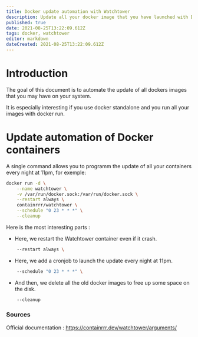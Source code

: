 ```yaml
---
title: Docker update automation with Watchtower
description: Update all your docker image that you have launched with Docker run or create.
published: true
date: 2021-08-25T13:22:09.612Z
tags: docker, watchtower
editor: markdown
dateCreated: 2021-08-25T13:22:09.612Z
---
```


# Introduction

The goal of this document is to automate the update of all dockers images that you may have on your system.

 It is especially interesting if you use docker standalone and you run all your images with docker run.

# Update automation of Docker containers

A single command allows you to programm the update of all your containers every night at 11pm, for exemple:

```bash
docker run -d \
    --name watchtower \
    -v /var/run/docker.sock:/var/run/docker.sock \
    --restart always \
    containrrr/watchtower \
    --schedule "0 23 * * *" \
    --cleanup
```

Here is the most interesting parts :

- Here, we restart the Watchtower container even if it crash.
```bash
    --restart always \
```

- Here, we add a cronjob to launch the update every night at 11pm.
```bash
    --schedule "0 23 * * *" \
```

- And then, we delete all the old docker images to free up some space on the disk.
```bash
    --cleanup
``` 
    
### Sources

Official documentation : https://containrrr.dev/watchtower/arguments/